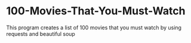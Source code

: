 # 100-Movies-That-You-Must-Watch
This program creates a list of 100 movies that you must watch by using requests and beautiful soup
